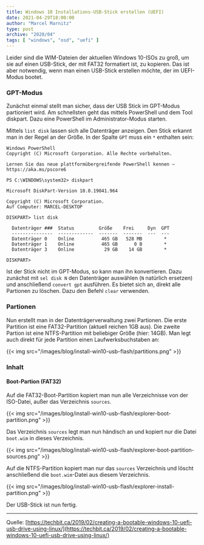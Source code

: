 ```yaml
---
title: Windows 10 Installations-USB-Stick erstellen (UEFI)
date: 2021-04-29T18:00:00
author: "Marcel Marnitz"
type: post
archive: "2020/04"
tags: [ "windows", "osd", "uefi" ]
---
```


Leider sind die WIM-Dateien der aktuellen Windows 10-ISOs zu groß, um sie auf einen USB-Stick, der mit FAT32 formatiert ist, zu kopieren. Das ist aber notwendig, wenn man einen USB-Stick erstellen möchte, der im UEFI-Modus bootet.

<!--more-->

### GPT-Modus

Zunächst einmal stellt man sicher, dass der USB Stick im GPT-Modus partioniert wird. Am schnellsten geht das mittels PowerShell und dem Tool diskpart. Dazu eine PowerShell im Administrator-Modus starten.

Mittels `list disk` lassen sich alle Datenträger anzeigen. Den Stick erkannt man in der Regel an der Größe. In der Spalte `GPT` muss ein `*` enthalten sein:

```
Windows PowerShell
Copyright (C) Microsoft Corporation. Alle Rechte vorbehalten.

Lernen Sie das neue plattformübergreifende PowerShell kennen – https://aka.ms/pscore6

PS C:\WINDOWS\system32> diskpart

Microsoft DiskPart-Version 10.0.19041.964

Copyright (C) Microsoft Corporation.
Auf Computer: MARCEL-DESKTOP

DISKPART> list disk

  Datenträger ###  Status         Größe    Frei     Dyn  GPT
  ---------------  -------------  -------  -------  ---  ---
  Datenträger 0    Online          465 GB   528 MB        *
  Datenträger 1    Online          465 GB      0 B        *
  Datenträger 3    Online           29 GB    14 GB        *

DISKPART>
```

Ist der Stick nicht im GPT-Modus, so kann man ihn konvertieren. Dazu zunächst mit `sel disk N` den Datenträger auswählen (`N` natürlich ersetzen) und anschließend `convert gpt` ausführen. Es bietet sich an, direkt alle Partionen zu löschen. Dazu den Befehl `clear` verwenden.

### Partionen

Nun erstellt man in der Datenträgerverwaltung zwei Partionen. Die erste Partition ist eine FAT32-Partition (aktuell reichen 1GB aus). Die zweite Partion ist eine NTFS-Partition mit beliebiger Größe (hier: 14GB). Man legt auch direkt für jede Partition einen Laufwerksbuchstaben an:

{{< img src="/images/blog/install-win10-usb-flash/partitions.png" >}}

### Inhalt

#### Boot-Partion (FAT32)

Auf die FAT32-Boot-Partition kopiert man nun alle Verzeichnisse von der ISO-Datei, außer das Verzeichnis `sources`.

{{< img src="/images/blog/install-win10-usb-flash/explorer-boot-partition.png" >}}

Das Verzeichnis `sources` legt man nun händisch an und kopiert nur die Datei `boot.wim` in dieses Verzeichnis.

{{< img src="/images/blog/install-win10-usb-flash/explorer-boot-partition-sources.png" >}}

Auf die NTFS-Partition kopiert man nur das `sources` Verzeichnis und löscht anschließend die `boot.wim`-Datei aus diesem Verzeichnis.

{{< img src="/images/blog/install-win10-usb-flash/explorer-install-partition.png" >}}

Der USB-Stick ist nun fertig.

---
Quelle: [https://techbit.ca/2019/02/creating-a-bootable-windows-10-uefi-usb-drive-using-linux/](https://techbit.ca/2019/02/creating-a-bootable-windows-10-uefi-usb-drive-using-linux/)
